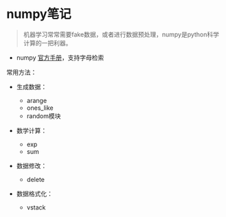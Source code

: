 # numpy笔记
> 机器学习常常需要fake数据，或者进行数据预处理，numpy是python科学计算的一把利器。

- numpy [官方手册](http://docs.scipy.org/doc/numpy-1.10.1/genindex.html)，支持字母检索

常用方法：

- 生成数据：
  - arange
  - ones_like
  - random模块

- 数学计算：
  - exp
  - sum
  
- 数据修改：
  - delete
- 数据格式化：
  - vstack

  

